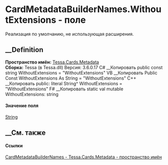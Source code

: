 # CardMetadataBuilderNames.WithoutExtensions - поле
Реализация по умолчанию, не использующая расширения.
## __Definition
 **Пространство имён:** [Tessa.Cards.Metadata](N_Tessa_Cards_Metadata.htm)  
 **Сборка:** Tessa (в Tessa.dll) Версия: 3.6.0.17
C# __Копировать
     public const string WithoutExtensions = "WithoutExtensions"
VB __Копировать
     Public Const WithoutExtensions As String = "WithoutExtensions"
C++ __Копировать
     public:
    literal String^ WithoutExtensions = "WithoutExtensions"
F# __Копировать
     static val mutable WithoutExtensions: string
#### Значение поля
[String](https://learn.microsoft.com/dotnet/api/system.string)
##  __См. также
#### Ссылки
[CardMetadataBuilderNames -
](T_Tessa_Cards_Metadata_CardMetadataBuilderNames.htm)
[Tessa.Cards.Metadata - пространство имён](N_Tessa_Cards_Metadata.htm)
